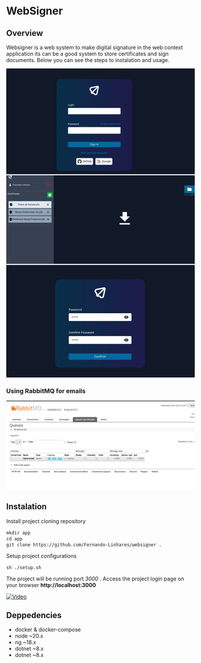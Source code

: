 # WebSigner

## Overview

Websigner is a web system to make digital signature in the web context application
its can be a good system to store certificates and sign documents. Below you can see the steps to instalation and usage.


![login](resources/login.png)
![dashboard](resources/dashboard.png)
![reset-password](resources/reset-password.png)

### Using RabbitMQ for emails
![rabbitmq](resources/rabbitmq.png)



## Instalation

Install project cloning repository

	mkdir app
	cd app
	git clone https://github.com/Fernando-Linhares/websigner .

Setup project configurations

	sh ./setup.sh

The project will be running port *3000* .
Access the project login page on your browser **http://localhost:3000**


[![Video](https://youtu.be/SpcVkhw7xIw/0.jpg)](https://youtu.be/SpcVkhw7xIw)

## Deppedencies

<ul>
  <li>docker & docker-compose</li>
  <li>node ~20.x</li>
  <li>ng ~18.x</li>
  <li>dotnet ~8.x</li>
  <li>dotnet ~8.x</li>
</ul>
